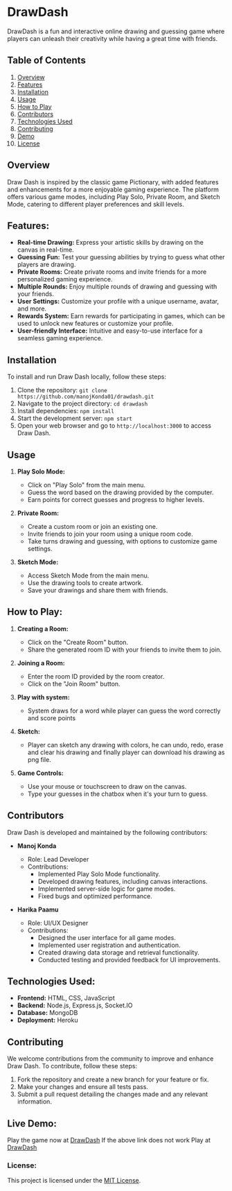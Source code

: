# DrawDash

DrawDash is a fun and interactive online drawing and guessing game where players can unleash their creativity while having a great time with friends.

## Table of Contents
1. [Overview](#overview)
2. [Features](#features)
3. [Installation](#installation)
4. [Usage](#usage)
5. [How to Play](#how-to-play)
6. [Contributors](#contributors)
7. [Technologies Used](#technologies-used)
8. [Contributing](#contributing)
9. [Demo](#live-demo)
10. [License](#license)

## Overview
Draw Dash is inspired by the classic game Pictionary, with added features and enhancements for a more enjoyable gaming experience. The platform offers various game modes, including Play Solo, Private Room, and Sketch Mode, catering to different player preferences and skill levels.

## Features:

- **Real-time Drawing:** Express your artistic skills by drawing on the canvas in real-time.
- **Guessing Fun:** Test your guessing abilities by trying to guess what other players are drawing.
- **Private Rooms:** Create private rooms and invite friends for a more personalized gaming experience.
- **Multiple Rounds:** Enjoy multiple rounds of drawing and guessing with your friends.
- **User Settings:** Customize your profile with a unique username, avatar, and more.
- **Rewards System:** Earn rewards for participating in games, which can be used to unlock new features or customize your profile.
- **User-friendly Interface:** Intuitive and easy-to-use interface for a seamless gaming experience.

## Installation
To install and run Draw Dash locally, follow these steps:
1. Clone the repository: `git clone https://github.com/manojKonda01/drawdash.git`
2. Navigate to the project directory: `cd drawdash`
3. Install dependencies: `npm install`
4. Start the development server: `npm start`
5. Open your web browser and go to `http://localhost:3000` to access Draw Dash.

## Usage
1. **Play Solo Mode:**
   - Click on "Play Solo" from the main menu.
   - Guess the word based on the drawing provided by the computer.
   - Earn points for correct guesses and progress to higher levels.

2. **Private Room:**
   - Create a custom room or join an existing one.
   - Invite friends to join your room using a unique room code.
   - Take turns drawing and guessing, with options to customize game settings.

3. **Sketch Mode:**
   - Access Sketch Mode from the main menu.
   - Use the drawing tools to create artwork.
   - Save your drawings and share them with friends.

## How to Play:

1. **Creating a Room:**
   - Click on the "Create Room" button.
   - Share the generated room ID with your friends to invite them to join.

2. **Joining a Room:**
   - Enter the room ID provided by the room creator.
   - Click on the "Join Room" button.

3. **Play with system:**
   - System draws for a word while player can guess the word correctly and score points
    
4. **Sketch:**
   - Player can sketch any drawing with colors, he can undo, redo, erase and clear his drawing and finally player can download his drawing as png file.
   
6. **Game Controls:**
   - Use your mouse or touchscreen to draw on the canvas.
   - Type your guesses in the chatbox when it's your turn to guess.

## Contributors

Draw Dash is developed and maintained by the following contributors:

- **Manoj Konda**
  - Role: Lead Developer
  - Contributions:
    - Implemented Play Solo Mode functionality.
    - Developed drawing features, including canvas interactions.
    - Implemented server-side logic for game modes.
    - Fixed bugs and optimized performance.

- **Harika Paamu**
  - Role: UI/UX Designer
  - Contributions:
    - Designed the user interface for all game modes.
    - Implemented user registration and authentication.
    - Created drawing data storage and retrieval functionality.
    - Conducted testing and provided feedback for UI improvements.

## Technologies Used:

- **Frontend:** HTML, CSS, JavaScript
- **Backend:** Node.js, Express.js, Socket.IO
- **Database:** MongoDB
- **Deployment:** Heroku
  
## Contributing
We welcome contributions from the community to improve and enhance Draw Dash. To contribute, follow these steps:
1. Fork the repository and create a new branch for your feature or fix.
2. Make your changes and ensure all tests pass.
3. Submit a pull request detailing the changes made and any relevant information.
   
## Live Demo:

Play the game now at [DrawDash](https://drawdash-8abf16698101.herokuapp.com/)
If the above link does not work Play at [DrawDash](https://drawdash.onrender.com)

### License:

This project is licensed under the [MIT License](LICENSE).
